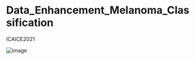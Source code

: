 # Data_Enhancement_Melanoma_Classification
ICAICE2021

![image](https://github.com/Stephen-SMJ/Data_Enhancement_Melanoma_Classification/assets/67999981/d6a121f4-d60e-4cb9-8df4-b4a54895184f)

